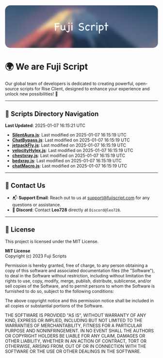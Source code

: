 ![Banner](.github/b.webp)

# 🌍 **We are Fuji Script**

Our global team of developers is dedicated to creating powerful, open-source scripts for Rise Client, designed to enhance your experience and unlock new possibilities! 🌟

---
<!-- SCRIPTS_NAVIGATION_START -->
## 📂 **Scripts Directory Navigation**

**Last Updated**: 2025-01-07 16:15:21 UTC

- **[SilentAura.js](scripts/SilentAura.js)**: Last modified on 2025-01-07 16:15:19 UTC
- **[ChatBypass.js](scripts/ChatBypass.js)**: Last modified on 2025-01-07 16:15:19 UTC
- **[jetpackFly.js](scripts/jetpackFly.js)**: Last modified on 2025-01-07 16:15:19 UTC
- **[velocityHylex.js](scripts/velocityHylex.js)**: Last modified on 2025-01-07 16:15:19 UTC
- **[chestxray.js](scripts/chestxray.js)**: Last modified on 2025-01-07 16:15:19 UTC
- **[bedxray.js](scripts/bedxray.js)**: Last modified on 2025-01-07 16:15:19 UTC
- **[chatMacro.js](scripts/chatMacro.js)**: Last modified on 2025-01-07 16:15:19 UTC

<!-- SCRIPTS_NAVIGATION_END -->

---

## 💬 **Contact Us**  
- 📬 **Support Email**: Reach out to us at [support@fujiscript.com](mailto:support@fujiscript.com) for any questions or assistance.  
- 💬 **Discord**: Contact **Leo728** directly at `Discord@leo728`.

---

## 📜 **License**

This project is licensed under the MIT License.  

**MIT License**  
Copyright (c) 2023 Fuji Scripts  

Permission is hereby granted, free of charge, to any person obtaining a copy of this software and associated documentation files (the "Software"), to deal in the Software without restriction, including without limitation the rights to use, copy, modify, merge, publish, distribute, sublicense, and/or sell copies of the Software, and to permit persons to whom the Software is furnished to do so, subject to the following conditions:  

The above copyright notice and this permission notice shall be included in all copies or substantial portions of the Software.  

THE SOFTWARE IS PROVIDED "AS IS", WITHOUT WARRANTY OF ANY KIND, EXPRESS OR IMPLIED, INCLUDING BUT NOT LIMITED TO THE WARRANTIES OF MERCHANTABILITY, FITNESS FOR A PARTICULAR PURPOSE AND NONINFRINGEMENT. IN NO EVENT SHALL THE AUTHORS OR COPYRIGHT HOLDERS BE LIABLE FOR ANY CLAIM, DAMAGES OR OTHER LIABILITY, WHETHER IN AN ACTION OF CONTRACT, TORT OR OTHERWISE, ARISING FROM, OUT OF OR IN CONNECTION WITH THE SOFTWARE OR THE USE OR OTHER DEALINGS IN THE SOFTWARE.  
